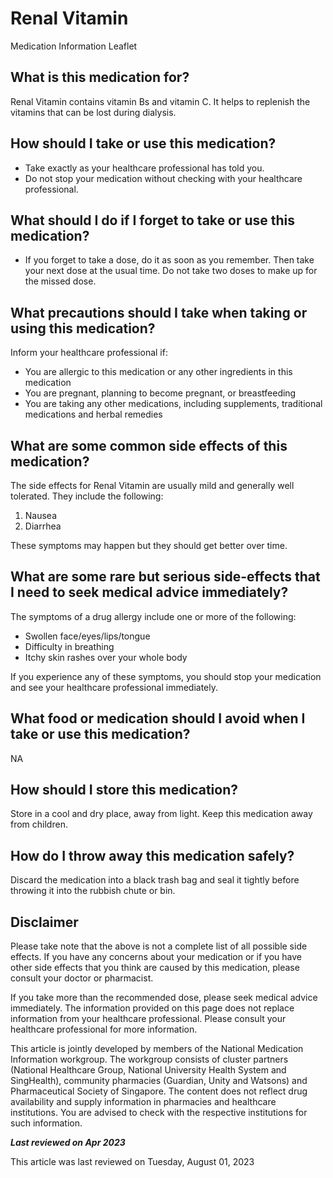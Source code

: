 # Renal Vitamin

Medication Information Leaflet

What is this medication for?
----------------------------

Renal Vitamin contains vitamin Bs and vitamin C. It helps to replenish the vitamins that can be lost during dialysis.

How should I take or use this medication?
-----------------------------------------

* Take exactly as your healthcare professional has told you.
* Do not stop your medication without checking with your healthcare professional.

What should I do if I forget to take or use this medication?
------------------------------------------------------------

* If you forget to take a dose, do it as soon as you remember. Then take your next dose at the usual time. Do not take two doses to make up for the missed dose.

What precautions should I take when taking or using this medication?
--------------------------------------------------------------------

Inform your healthcare professional if:

* You are allergic to this medication or any other ingredients in this medication
* You are pregnant, planning to become pregnant, or breastfeeding
* You are taking any other medications, including supplements, traditional medications and herbal remedies

What are some common side effects of this medication?
-----------------------------------------------------

The side effects for Renal Vitamin are usually mild and generally well tolerated. They include the following:

1. Nausea
2. Diarrhea

These symptoms may happen but they should get better over time.

What are some rare but serious side-effects that I need to seek medical advice immediately?
-------------------------------------------------------------------------------------------

The symptoms of a drug allergy include one or more of the following:

* Swollen face/eyes/lips/tongue
* Difficulty in breathing
* Itchy skin rashes over your whole body

If you experience any of these symptoms, you should stop your medication and see your healthcare professional immediately.

What food or medication should I avoid when I take or use this medication?
--------------------------------------------------------------------------

NA

How should I store this medication?
-----------------------------------

Store in a cool and dry place, away from light. Keep this medication away from children.

How do I throw away this medication safely?
-------------------------------------------

Discard the medication into a black trash bag and seal it tightly before throwing it into the rubbish chute or bin.

Disclaimer
----------

Please take note that the above is not a complete list of all possible side effects. If you have any concerns about your medication or if you have other side effects that you think are caused by this medication, please consult your doctor or pharmacist.

If you take more than the recommended dose, please seek medical advice immediately. The information provided on this page does not replace information from your healthcare professional. Please consult your healthcare professional for more information.

This article is jointly developed by members of the National Medication Information workgroup. The workgroup consists of cluster partners (National Healthcare Group, National University Health System and SingHealth), community pharmacies (Guardian, Unity and Watsons) and Pharmaceutical Society of Singapore. The content does not reflect drug availability and supply information in pharmacies and healthcare institutions. You are advised to check with the respective institutions for such information.

***Last reviewed on Apr 2023***

This article was last reviewed on
Tuesday, August 01, 2023
